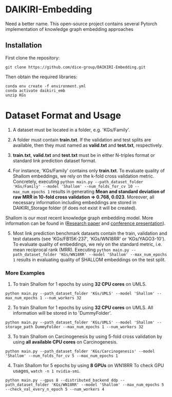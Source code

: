 # DAIKIRI-Embedding
Need a better name. This open-source project contains several Pytorch implementation of knowledge graph embedding approaches

## Installation

First clone the repository:
```
git clone https://github.com/dice-group/DAIKIRI-Embedding.git
```
Then obtain the required libraries:
```
conda env create -f environment.yml
conda activate daikiri_emb
unzip KGs
```
# Dataset Format and Usage

1. A dataset must be located in a folder, e.g. 'KGs/Family'.

2. A folder must contain **train.txt**. If the validation and test splits are available, then they must named as **valid.txt** and **test.txt**, respectively.

3. **train.txt**, **valid.txt** and **test.txt** must be in either N-triples format or standard link prediction dataset format.

4. For instance, 'KGs/Family' contains only **train.txt**. To evaluate quality of Shallom embeddings, we rely on the k-fold cross validation metric.
Concretely, executing ```python main.py --path_dataset_folder 'KGs/Family' --model 'Shallom' --num_folds_for_cv 10 --max_num_epochs 1```
results in generating **Mean and standard deviation of raw MRR in 10-fold cross validation => 0.768, 0.023**. 
   Moreover, all necessary information including embeddings are stored in DAIKIRI_Storage folder (if does not exist it will be created).
   
   

Shallom is our most recent knowledge graph embedding model. More information can be found in ([Research paper](https://arxiv.org/abs/2101.09090) and [conference presentation](https://www.youtube.com/watch?v=LUDpdgdvTQg)).
   
5. Most link prediction benchmark datasets contain the train, validation and test datasets (see 'KGs/FB15K-237', 'KGs/WN18RR' or 'KGs/YAGO3-10').
To evaluate quality of embeddings, we rely on the standard metric, i.e. mean reciprocal rank (MRR). Executing ```python main.py --path_dataset_folder 'KGs/WN18RR' --model 'Shallom' --max_num_epochs 1```
results in evaluating quality of SHALLOM embeddings on the test split.
   
   
### More Examples

1. To train Shallom for 1 epochs by using **32 CPU cores** on UMLS. 
```
python main.py --path_dataset_folder 'KGs/UMLS' --model 'Shallom' --max_num_epochs 1 --num_workers 32
```

2. To train Shallom for 1 epochs by using **32 CPU cores** on UMLS. All information will be stored in to 'DummyFolder'.
```
python main.py --path_dataset_folder 'KGs/UMLS' --model 'Shallom' --storage_path DummyFolder --max_num_epochs 1 --num_workers 32
```

3. To train Shallom on Carcinogenesis by using 5-fold cross validation by using  **all available CPU cores** on Carcinogenesis. 
```
python main.py --path_dataset_folder 'KGs/Carcinogenesis' --model 'Shallom' --num_folds_for_cv 5 --max_num_epochs 1
```

4. Train Shallom for 5 epochs by using **8 GPUs** on WN18RR To check GPU usages, ```watch -n 1 nvidia-smi```.
```
python main.py --gpus 8 --distributed_backend ddp --path_dataset_folder 'KGs/WN18RR' --model 'Shallom' --max_num_epochs 5 --check_val_every_n_epoch 5 --num_workers 4
```